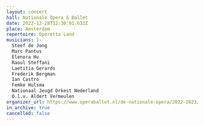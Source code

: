 ```yaml
---
layout: concert
hall: Nationale Opera & Ballet
date: 2022-12-28T12:30:01.633Z
place: Amsterdam
repertoire: Operetta Land
musicians: |-
  Steef de Jong 
  Marc Pantus 
  Elenora Hu
  Raoul Steffani
  Laetitia Gerards
  Frederik Bergman
  Ian Castro
  Femke Hulsma
  Nationaal Jeugd Orkest Nederland 
  O.l.v. Aldert Vermeulen
organizer_url: https://www.operaballet.nl/de-nationale-opera/2022-2023/operetta-land
in_archive: true
cancelled: false
---
```

